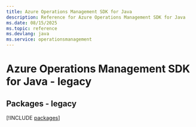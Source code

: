 ```yaml
---
title: Azure Operations Management SDK for Java
description: Reference for Azure Operations Management SDK for Java
ms.date: 08/15/2025
ms.topic: reference
ms.devlang: java
ms.service: operationsmanagement
---
```

# Azure Operations Management SDK for Java - legacy
## Packages - legacy
[!INCLUDE [packages](operations-management-index.md)]
